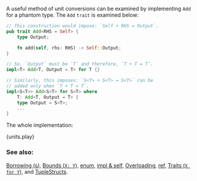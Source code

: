 A useful method of unit conversions can be examined by implementing `Add`
for a phantom type. The `Add` `trait` is examined below:

```rust
// This construction would impose: `Self + RHS = Output`.
pub trait Add<RHS = Self> {
    type Output;

    fn add(self, rhs: RHS) -> Self::Output;
}

// So, `Output` must be `T` and therefore, `T + T = T`.
impl<T> Add<T, Output = T> for T {}

// Similarly, this imposes: `S<T> + S<T> = S<T>` can be
// added only when `T + T = T`.
impl<S<T>> Add<S<T> for S<T> where
    T: Add<T, Output = T> {
    type Output = S<T>;
    ...
}
```

The whole implementation:

{units.play}

### See also:

[Borrowing (`&`)](/scope/borrow.html),
[Bounds (`X: Y`)](/trait/bounds.html),
[enum](/custom_types/enum.html),
[impl & self](/fn/methods.html),
[Overloading](/trait/ops.html),
[ref](/scope/borrow/ref.html),
[Traits (`X for Y`)](/trait.html), and
[TupleStructs](/custom_types/structs.html).

